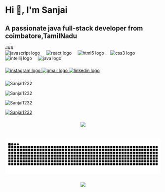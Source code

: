 <h1>Hi 👋, I'm Sanjai</h1>
<h2>A passionate java full-stack developer from  coimbatore,TamilNadu</h2>
###

<div align="left">
  <img src="https://cdn.jsdelivr.net/gh/devicons/devicon/icons/javascript/javascript-original.svg" height="53" alt="javascript logo"  />
  <img width="12" />
  <img src="https://cdn.jsdelivr.net/gh/devicons/devicon/icons/react/react-original.svg" height="53" alt="react logo"  />
  <img width="12" />
  <img src="https://cdn.jsdelivr.net/gh/devicons/devicon/icons/html5/html5-original.svg" height="53" alt="html5 logo"  />
  <img width="12" />
  <img src="https://cdn.jsdelivr.net/gh/devicons/devicon/icons/css3/css3-original.svg" height="53" alt="css3 logo"  />
  <img width="12" />
  <img src="https://cdn.jsdelivr.net/gh/devicons/devicon/icons/intellij/intellij-original.svg" height="53" alt="intellij logo"  />
  <img width="12" />
  <img src="https://cdn.jsdelivr.net/gh/devicons/devicon/icons/java/java-original.svg" height="53" alt="java logo"  />
</div>

###

<div align="left">
  <a href="https://www.instagram.com/sanjx_ai?igsh=OWllZHpyN285b3pu" target="_blank">
    <img src="https://img.shields.io/static/v1?message=Instagram&logo=instagram&label=&color=E4405F&logoColor=white&labelColor=&style=for-the-badge" height="35" alt="instagram logo"  />
  </a>
  <a href="sanjaisanjai6551@gmail.com" target="_blank">
    <img src="https://img.shields.io/static/v1?message=Gmail&logo=gmail&label=&color=D14836&logoColor=white&labelColor=&style=for-the-badge" height="35" alt="gmail logo"  />
  </a>
  <a href="https://www.linkedin.com/in/sanjai-kumar-s-9338a8269?utm_source=share&utm_campaign=share_via&utm_content=profile&utm_medium=android_app" target="_blank">
    <img src="https://img.shields.io/static/v1?message=LinkedIn&logo=linkedin&label=&color=0077B5&logoColor=white&labelColor=&style=for-the-badge" height="35" alt="linkedin logo"  />
  </a>
</div>

###

<p><img align="center" src="https://github-readme-stats.vercel.app/api?username=Sanjai1232&show_icons=true&locale=en" alt="Sanjai1232" /></p>
<p><img align="center" src="https://github-readme-streak-stats.herokuapp.com/?user=Sanjai1232&" alt="Sanjai1232" /></p>
<p><img src="https://github-readme-stats.vercel.app/api/top-langs?username=Sanjai1232&show_icons=true&locale=en&layout=compact" alt="Sanjai1232" /></p>
<p><a href="https://github.com/ryo-ma/github-profile-trophy"><img src="https://github-profile-trophy.vercel.app/?username=Sanjai1232" alt="Sanjai1232" /></a></p>

###

<div align="center">
  <img height="258" src="https://media.giphy.com/media/scZPhLqaVOM1qG4lT9/giphy.gif?cid=ecf05e47oaw0lm5e94ypqpvjut9qxludfi6xslbowb69kqv0&ep=v1_gifs_search&rid=giphy.gif&ct=g"  />
</div>

###

<br clear="both">

<img src="https://raw.githubusercontent.com/Sanjai1232/Sanjai1232/output/snake.svg" alt="Snake animation" />

###

<div align="center">
  <img height="248" src="https://media2.giphy.com/media/v1.Y2lkPTc5MGI3NjExaW9uNjk1NWc1eHU2ZWZycGp2NHBxZjM4c3Ztc3lrdHpxcHgxejZmaSZlcD12MV9pbnRlcm5hbF9naWZfYnlfaWQmY3Q9Zw/VTtANKl0beDFQRLDTh/giphy.gif"  />
</div>

###
